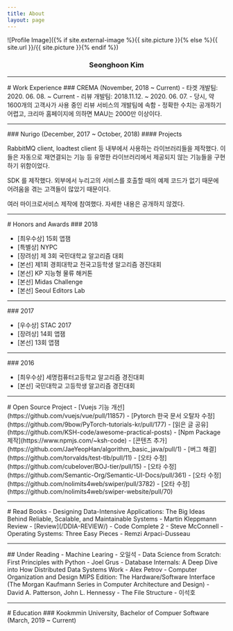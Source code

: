 ```yaml
---
title: About
layout: page
---
```


![Profile Image]({% if site.external-image %}{{ site.picture }}{% else %}{{ site.url }}/{{ site.picture }}{% endif %})

<h3 style="text-align: center">Seonghoon Kim</h3>
<hr>
# Work Experience
### CREMA (November, 2018 ~ Current)
- 타겟 개발팀: 2020. 06. 08. ~ Current
- 리뷰 개발팀: 2018.11.12. ~ 2020. 06. 07.
	- 당시, 약 1600개의 고객사가 사용 중인 리뷰 서비스의 개발팀에 속함
	- 정확한 수치는 공개하기 어렵고, 크리마 홈페이지에 의하면 MAU는 2000만 이상이다.
<hr>
### Nurigo (December, 2017 ~ October, 2018)
#### Projects
<p>RabbitMQ client, loadtest client 등 내부에서 사용하는 라이브러리들을 제작했다. 이들은 자동으로 재연결되는 기능 등 유명한 라이브러리에서 제공되지 않는 기능들을 구현하기 위함이었다.</p>
<p>SDK 를 제작했다. 외부에서 누리고의 서비스를 호출할 때의 예제 코드가  없기 때문에 어려움을 겪는 고객들이 많았기 때문이다.</p>
<p>여러 마이크로서비스 제작에 참여했다. 자세한 내용은 공개하지 않겠다.</p>

<hr>
# Honors and Awards
### 2018
<ul>
	<li>[최우수상] 15회 앱잼</li>
	<li>[특별상] NYPC</li>
	<li>[장려상] 제 3회 국민대학교 알고리즘 대회</li>
	<li>[본선] 제1회 경희대학교 전국고등학생 알고리즘 경진대회</li>
	<li>[본선] KP 지능형 물류 해커톤</li>
	<li>[본선] Midas Challenge</li>
	<li>[본선] Seoul Editors Lab</li>
</ul>
<hr>
### 2017
<ul>
	<li>[우수상] STAC 2017</li>
	<li>[장려상] 14회 앱잼</li>
	<li>[본선] 13회 앱잼</li>
</ul>
<hr>
### 2016
<ul>
	<li>[최우수상] 세명컴퓨터고등학교 알고리즘 경진대회</li>
	<li>[본선] 국민대학교 고등학생 알고리즘 경진대회</li>
</ul>

<hr>
# Open Source Project
- [Vuejs 기능 개선](https://github.com/vuejs/vue/pull/11857)
- [Pytorch 한국 문서 오탈자 수정](https://github.com/9bow/PyTorch-tutorials-kr/pull/177)
- [읽은 글 공유](https://github.com/KSH-code/awesome-practical-posts)
- [Npm Package 제작](https://www.npmjs.com/~ksh-code)
- [콘텐츠 추가](https://github.com/JaeYeopHan/algorithm_basic_java/pull/1)
- [버그 해결](https://github.com/torvalds/test-tlb/pull/11)
- [오타 수정](https://github.com/cubelover/BOJ-tier/pull/15)
- [오타 수정](https://github.com/Semantic-Org/Semantic-UI-Docs/pull/361)
- [오타 수정](https://github.com/nolimits4web/swiper/pull/3782)
- [오타 수정](https://github.com/nolimits4web/swiper-website/pull/70)

<hr>
# Read Books
- Designing Data-Intensive Applications: The Big Ideas Behind Reliable, Scalable, and Maintainable Systems - Martin Kleppmann Review
	- [Review](/DDIA-REVIEW/)
- Code Complete 2 - Steve McConnell
- Operating Systems: Three Easy Pieces - Remzi Arpaci-Dusseau
<hr>
## Under Reading
- Machine Learing - 오일석
- Data Science from Scratch: First Principles with Python - Joel Grus
- Database Internals: A Deep Dive into How Distributed Data Systems Work - Alex Petrov
- Computer Organization and Design MIPS Edition: The Hardware/Software Interface (The Morgan Kaufmann Series in Computer Architecture and Design) - David A. Patterson, John L. Hennessy
- The File Structure - 이석호
<hr>
# Education
### Kookmmin University, Bachelor of Compuer Software (March, 2019 ~ Current)
